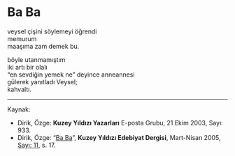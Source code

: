 # Ba Ba  
  
veysel çişini söylemeyi öğrendi  
memurum  
maaşıma zam demek bu.  
  
böyle utanmamıştım  
iki artı bir olalı  
“en sevdiğin yemek ne” deyince anneannesi  
gülerek yanıtladı Veysel;  
kahvaltı.

---
Kaynak:

- Dirik, Özge: **Kuzey Yıldızı Yazarları** E-posta Grubu, 21 Ekim 2003, Sayı: 933.
- Dirik, Özge: “[Ba Ba](https://kuzeyyildizi.com/dergi/11/ba.ba)”, **Kuzey Yıldızı Edebiyat Dergisi**, Mart-Nisan 2005, [Sayı: 11](https://kuzeyyildizi.com/files/ky11.pdf), s. 17.
